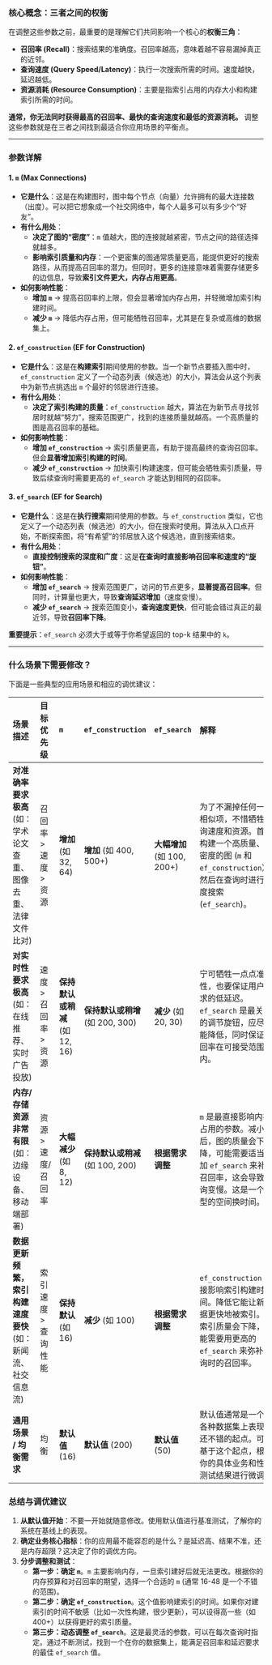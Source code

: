 ### 核心概念：三者之间的权衡

在调整这些参数之前，最重要的是理解它们共同影响一个核心的**权衡三角**：

*   **召回率 (Recall)**：搜索结果的准确度。召回率越高，意味着越不容易漏掉真正的近邻。
*   **查询速度 (Query Speed/Latency)**：执行一次搜索所需的时间。速度越快，延迟越低。
*   **资源消耗 (Resource Consumption)**：主要是指索引占用的内存大小和构建索引所需的时间。

**通常，你无法同时获得最高的召回率、最快的查询速度和最低的资源消耗。** 调整这些参数就是在三者之间找到最适合你应用场景的平衡点。

---

### 参数详解

#### 1. `m` (Max Connections)

*   **它是什么**：这是在构建图时，图中每个节点（向量）允许拥有的最大连接数（出度）。可以把它想象成一个社交网络中，每个人最多可以有多少个“好友”。
*   **有什么用处**：
    *   **决定了图的“密度”**：`m` 值越大，图的连接就越紧密，节点之间的路径选择就越多。
    *   **影响索引质量和内存**：一个更密集的图通常质量更高，能提供更好的搜索路径，从而提高召回率的潜力。但同时，更多的连接意味着需要存储更多的边信息，导致**索引文件更大，内存占用更高**。
*   **如何影响性能**：
    *   **增加 `m`** → 提高召回率的上限，但会显著增加内存占用，并轻微增加索引构建时间。
    *   **减少 `m`** → 降低内存占用，但可能牺牲召回率，尤其是在复杂或高维的数据集上。

#### 2. `ef_construction` (EF for Construction)

*   **它是什么**：这是在**构建索引**期间使用的参数。当一个新节点要插入图中时，`ef_construction` 定义了一个动态列表（候选池）的大小，算法会从这个列表中为新节点挑选出 `m` 个最好的邻居进行连接。
*   **有什么用处**：
    *   **决定了索引构建的质量**：`ef_construction` 越大，算法在为新节点寻找邻居时就越“努力”，搜索范围更广，找到的连接质量就越高。一个高质量的图是高召回率的基础。
*   **如何影响性能**：
    *   **增加 `ef_construction`** → 索引质量更高，有助于提高最终的查询召回率。但会**显著增加索引构建的时间**。
    *   **减少 `ef_construction`** → 加快索引构建速度，但可能会牺牲索引质量，导致后续查询时需要更高的 `ef_search` 才能达到相同的召回率。

#### 3. `ef_search` (EF for Search)

*   **它是什么**：这是在**执行搜索**期间使用的参数。与 `ef_construction` 类似，它也定义了一个动态列表（候选池）的大小，但在搜索时使用。算法从入口点开始，不断探索图，将“有希望”的邻居放入这个候选池，直到搜索结束。
*   **有什么用处**：
    *   **直接控制搜索的深度和广度**：这是**在查询时直接影响召回率和速度的“旋钮”**。
*   **如何影响性能**：
    *   **增加 `ef_search`** → 搜索范围更广，访问的节点更多，**显著提高召回率**。但同时，计算量也更大，导致**查询延迟增加**（速度变慢）。
    *   **减少 `ef_search`** → 搜索范围变小，**查询速度更快**，但可能会错过真正的最近邻，导致**召回率下降**。

**重要提示**：`ef_search` 必须大于或等于你希望返回的 top-k 结果中的 `k`。

---

### 什么场景下需要修改？

下面是一些典型的应用场景和相应的调优建议：

| 场景描述 | 目标优先级 | `m` | `ef_construction` | `ef_search` | 解释 |
| :--- | :--- | :--- | :--- | :--- | :--- |
| **对准确率要求极高**<br>(如：学术论文查重、图像去重、法律文件比对) | 召回率 > 速度 > 资源 | **增加** (如 32, 64) | **增加** (如 400, 500+) | **大幅增加** (如 100, 200+) | 为了不漏掉任何一个相似项，不惜牺牲查询速度和资源。首先构建一个高质量、高密度的图 (`m` 和 `ef_construction`），然后在查询时进行深度搜索 (`ef_search`)。 |
| **对实时性要求极高**<br>(如：在线推荐、实时广告投放) | 速度 > 召回率 > 资源 | **保持默认或稍减** (如 12, 16) | **保持默认或稍增** (如 200, 300) | **减少** (如 20, 30) | 宁可牺牲一点点准确性，也要保证用户请求的低延迟。`ef_search` 是最关键的调节旋钮，应尽可能降低，同时保证召回率在可接受范围内。 |
| **内存/存储资源非常有限**<br>(如：边缘设备、移动端部署) | 资源 > 速度/召回率 | **大幅减少** (如 8, 12) | **保持默认或稍减** (如 100, 200) | **根据需求调整** | `m` 是最直接影响内存占用的参数。减小 `m` 后，图的质量会下降，可能需要适当增加 `ef_search` 来补偿召回率，这会导致查询变慢。这是一个典型的空间换时间。 |
| **数据更新频繁，索引构建速度要快**<br>(如：新闻流、社交信息流) | 索引速度 > 查询性能 | **保持默认** (如 16) | **减少** (如 100) | **根据需求调整** | `ef_construction` 直接影响索引构建时间。降低它能让新数据更快地被索引。但索引质量会下降，可能需要用更高的 `ef_search` 来弥补查询时的召回率。 |
| **通用场景 / 均衡需求** | 均衡 | **默认值** (16) | **默认值** (200) | **默认值** (50) | 默认值通常是一个在各种数据集上表现都还不错的起点。可以基于这个起点，根据你的具体业务和性能测试结果进行微调。 |

### 总结与调优建议

1.  **从默认值开始**：不要一开始就随意修改。使用默认值进行基准测试，了解你的系统在基线上的表现。
2.  **确定业务核心指标**：你的应用最不能容忍的是什么？是延迟高、结果不准，还是内存超限？这决定了你的调优方向。
3.  **分步调整和测试**：
    *   **第一步：确定 `m`**。`m` 主要影响内存，一旦索引建好后就无法更改。根据你的内存预算和对召回率的期望，选择一个合适的 `m` (通常 16-48 是一个不错的范围)。
    *   **第二步：确定 `ef_construction`**。这个值影响建索引的时间。如果你对建索引的时间不敏感（比如一次性构建，很少更新），可以设得高一些（如 400+）以获得更好的索引质量。
    *   **第三步：动态调整 `ef_search`**。这是最灵活的参数，可以在每次查询时指定。通过不断测试，找到一个在你的数据集上，能满足召回率和延迟要求的最佳 `ef_search` 值。